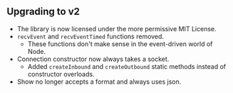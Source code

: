 ## Upgrading to v2

- The library is now licensed under the more permissive MIT License.
- `recvEvent` and `recvEventTimed` functions removed.
    * These functions don't make sense in the event-driven world of Node.
- Connection constructor now always takes a socket.
    * Added `createInbound` and `createOutbound` static methods instead of constructor overloads.
- Show no longer accepts a format and always uses json.
